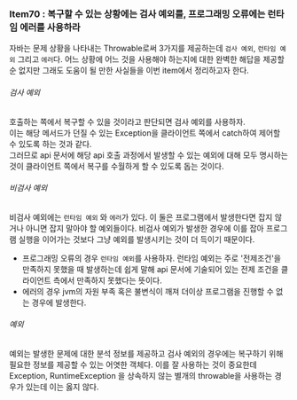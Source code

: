 ### Item70 : 복구할 수 있는 상황에는 검사 예외를, 프로그래밍 오류에는 런타임 에러를 사용하라

자바는 문제 상황을 나타내는 Throwable로써 3가지를 제공하는데 `검사 예외`, `런타임 예외` 그리고 `에러`다. 어느 상황에
어느 것을 사용해야 하는지에 대한 완벽한 해답을 제공할 순 없지만 그래도 도움이 될 만한 사실들을 이번 item에서 정리하고자 한다.

###### 검사 예외
호출하는 쪽에서 복구할 수 있을 것이라고 판단되면 검사 예외를 사용하자.  
이는 해당 메서드가 던질 수 있는 Exception을 클라이언트 쪽에서 catch하여 제어할 수 있도록 하는 것과 같다.  
그러므로 api 문서에 해당 api 호출 과정에서 발생할 수 있는 예외에 대해 모두 명시하는 것이 클라이언트 쪽에서 복구를 수월하게 할 수 있도록 돕는 것이다.


###### 비검사 예외
비검사 예외에는 `런타임 예외` 와 `에러`가 있다. 이 둘은 프로그램에서 발생한다면 잡지 않거나 아니면 잡지 말아야 할 예외들이다.
비검사 예외가 발생한 경우에 이를 잡아 프로그램 실행을 이어가는 것보다 그냥 예외를 발생시키는 것이 더 득이기 때문이다.

- 프로그래밍 오류의 경우 `런타임 예외`를 사용하자. 런타임 예외는 주로 '전제조건'을 만족하지 못했을 때 발생하는데
쉽게 말해 api 문서에 기술되어 있는 전제 조건을 클라이언트 측에서 만족하지 못했다는 뜻이다. 
- 에러의 경우 jvm의 자원 부족 혹은 불변식이 깨져 더이상 프로그램을 진행할 수 없는 경우에 발생한다. 

###### 예외
예외는 발생한 문제에 대한 분석 정보를 제공하고 검사 예외의 경우에는 복구하기 위해 필요한 정보를 제공할 수 있는 어엿한 객체다.
이를 잘 사용하는 것이 중요한데 Exception, RuntimeException 을 상속하지 않는 별개의 throwable을 사용하는 경우가 있는데 이는 옳지 않다.